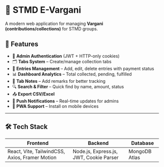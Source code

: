 # 📌 STMD E-Vargani

A modern web application for managing **Vargani (contributions/collections)** for STMD groups.

## 🚀 Features
- 🔑 **Admin Authentication** (JWT + HTTP-only cookies)
- 🗂️ **Tabs System** – Create/manage collection tabs
- 💸 **Entries Management** – Add, edit, delete entries with payment status
- 📊 **Dashboard Analytics** – Total collected, pending, fulfilled
- 📝 **Tab Notes** – Add remarks for better tracking
- 🔍 **Search & Filter** – Quick find by name, amount, status
- 📤 **Export CSV/Excel**
- 🔔 **Push Notifications** – Real-time updates for admins
- 📱 **PWA Support** – Install on mobile devices

---

## 🛠️ Tech Stack
| Frontend | Backend | Database |
|----------|---------|---------|
| React, Vite, TailwindCSS, Axios, Framer Motion | Node.js, Express.js, JWT, Cookie Parser | MongoDB Atlas |

